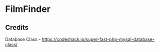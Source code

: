 # FilmFinder

## Credits
Database Class - https://codeshack.io/super-fast-php-mysql-database-class/
